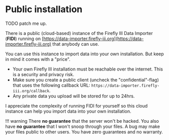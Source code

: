 # Public installation

TODO patch me up.

There is a public (cloud-based) instance of the Firefly III Data Importer (**FIDI**) running on [https://data-importer.firefly-iii.org](https://data-importer.firefly-iii.org) that anybody can use.

You can use this instance to import data into your own installation. But keep in mind it comes with a "price".

- Your own Firefly III installation must be reachable over the internet. This is a security and privacy risk.
- Make sure you create a public client (uncheck the "confidential"-flag) that uses the following callback URL: `https://data-importer.firefly-iii.org/callback`.
- Any private data you upload will be stored for up to 24hrs.

I appreciate the complexity of running FIDI for yourself so this cloud instance can help you import data into your own installation.

!!! warning
    There **no guarantee** that the server won't be hacked. You also have **no guarantee** that I won't snoop through your files. A bug may make your files public to other users. You have zero guarantees and no warranty.
